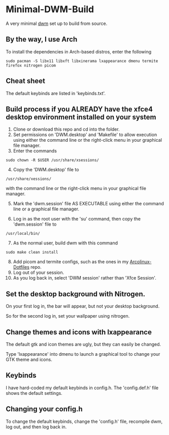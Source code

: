 # Minimal-DWM-Build

A very minimal [dwm](https://dwm.suckless.org/) set up to build from source.

## By the way, I use Arch

To install the dependencies in Arch-based distros, enter the following

```
sudo pacman -S libx11 libxft libxinerama lxappearance dmenu termite firefox nitrogen picom
```

## Cheat sheet

The default keybinds are listed in 'keybinds.txt'.

## Build process if you ALREADY have the xfce4 desktop environment installed on your system

1. Clone or download this repo and cd into the folder.
2. Set permissions on 'DWM.desktop' and 'Makefile' to allow execution using either the command line or the right-click menu in your graphical file manager.
3. Enter the commands

```
sudo chown -R $USER /usr/share/xsessions/
```

4. Copy the 'DWM.desktop' file to

```
/usr/share/xessions/ 
```

with the command line or the right-click menu in your graphical file manager.

5. Mark the 'dwm.session' file AS EXECUTABLE using either the command line or a graphical file manager.

6. Log in as the root user with the 'su' command, then copy the 'dwm.session' file to

```
/usr/local/bin/ 
```

7. As the normal user, build dwm with this command

```
sudo make clean install
```

8. Add picom and termite configs, such as the ones in my [Arcolinux-Dotfiles](https://github.com/sammi-turner/Arcolinux-Dotfiles) repo.
9. Log out of your session.
10. As you log back in, select 'DWM session' rather than 'Xfce Session'.

## Set the desktop background with Nitrogen.

On your first log in, the bar will appear, but not your desktop background.

So for the second log in, set your wallpaper using nitrogen.

## Change themes and icons with lxappearance

The default gtk and icon themes are ugly, but they can easily be changed. 

Type 'lxappearance' into dmenu to launch a graphical tool to change your GTK theme and icons.

## Keybinds

I have hard-coded my default keybinds in config.h. The 'config.def.h' file shows the default settings.

## Changing your config.h

To change the default keybinds, change the 'config.h' file, recompile dwm, log out, and then log back in.

